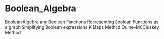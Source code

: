 # Boolean_Algebra
Boolean Algebra and Boolean Functions
Representing Boolean Functions as a graph
Simplifying Boolean expressions 
K Maps Method 
Quine–MCCluskey Method
